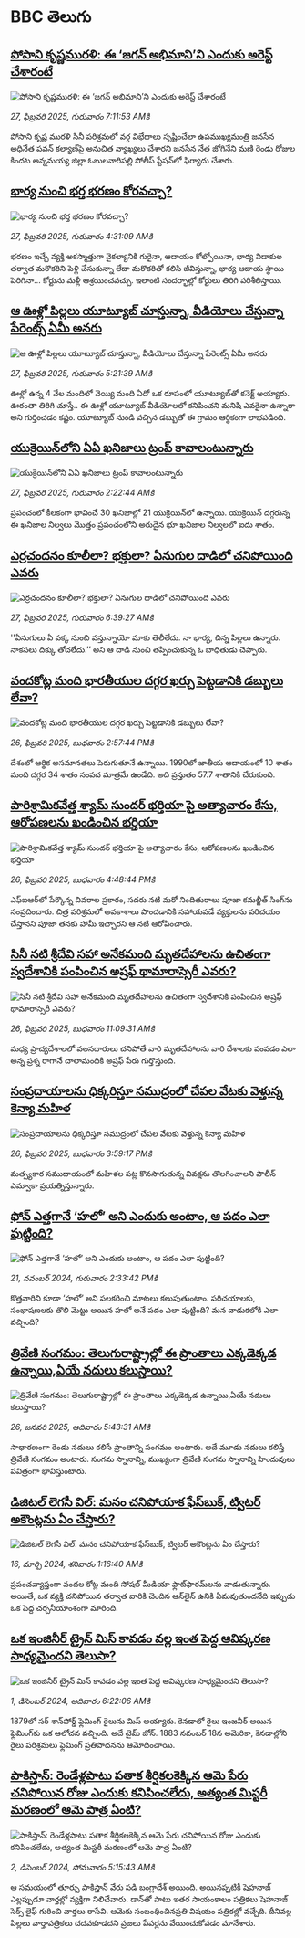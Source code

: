 # BBC తెలుగు## [పోసాని కృష్ణమురళి: ఈ ‘జగన్ అభిమాని’ని ఎందుకు అరెస్ట్ చేశారంటే](https://www.bbc.com/telugu/articles/c14jjnzz8d4o?at_campaign=githubrss)![పోసాని కృష్ణమురళి: ఈ ‘జగన్ అభిమాని’ని ఎందుకు అరెస్ట్ చేశారంటే](https://ichef.bbci.co.uk/ace/standard/240/cpsprodpb/0b29/live/c3581f20-f4cd-11ef-ac65-d9ed88c8c82c.jpg)_27, ఫిబ్రవరి 2025, గురువారం 7:11:53 AMకి_పోసాని కృష్ణ మురళి సినీ పరిశ్రమలో వర్గ విభేదాలు సృష్టించేలా ఉపముఖ్యమంత్రి జనసేన అధినేత పవన్‌ కల్యాణ్‌పై అనుచిత వ్యాఖ్యలు చేశారని జనసేన నేత జోగినేని మణి రెండు రోజుల కిందట అన్నమయ్య జిల్లా  ఓబులవారిపల్లి పోలీస్‌ స్టేషన్‌లో ఫిర్యాదు చేశారు.## [భార్య నుంచి భర్త భరణం కోరవచ్చా?](https://www.bbc.com/telugu/articles/cp3yw6e2pl3o?at_campaign=githubrss)![భార్య నుంచి భర్త భరణం కోరవచ్చా?](https://ichef.bbci.co.uk/ace/standard/240/cpsprodpb/bf01/live/12fb6a60-f437-11ef-9e61-71ee71f26eb1.jpg)_27, ఫిబ్రవరి 2025, గురువారం 4:31:09 AMకి_భరణం ఇచ్చే వ్యక్తి అకస్మాత్తుగా వైకల్యానికి గురైనా, ఆదాయం కోల్పోయినా, భార్య విడాకుల తర్వాత మరొకరిని పెళ్లి చేసుకున్నా లేదా మరొకరితో కలిసి జీవిస్తున్నా, భార్య ఆదాయ స్థాయి పెరిగినా… కోర్టును మళ్లీ ఆశ్రయించవచ్చు. ఇలాంటి సందర్భాల్లో కోర్టులు తిరిగి పరిశీలిస్తాయి.## [ఆ ఊళ్లో పిల్లలు యూట్యూబ్ చూస్తున్నా, వీడియోలు చేస్తున్నా పేరెంట్స్ ఏమీ అనరు](https://www.bbc.com/telugu/articles/ckg88zyd4xlo?at_campaign=githubrss)![ఆ ఊళ్లో పిల్లలు యూట్యూబ్ చూస్తున్నా, వీడియోలు చేస్తున్నా పేరెంట్స్ ఏమీ అనరు](https://ichef.bbci.co.uk/ace/standard/240/cpsprodpb/ad8b/live/d4e00300-f4c5-11ef-af61-cb13acf91621.jpg)_27, ఫిబ్రవరి 2025, గురువారం 5:21:39 AMకి_ఊళ్లో ఉన్న 4 వేల మందిలో వెయ్యి మంది ఏదో ఒక రూపంలో యూట్యూబ్‌తో కనెక్ట్ అయ్యారు. ఊరంతా తిరిగి చూస్తే.. ఈ ఊళ్లో యూట్యూబ్ వీడియోలలో కనిపించని మనిషి ఎవరైనా ఉన్నారా అని గుర్తించడం కష్టం. యూట్యూబ్ నుండి వచ్చిన డబ్బుతో ఈ గ్రామం ఆర్థికంగా లాభపడింది.## [యుక్రెయిన్‌లోని ఏఏ ఖనిజాలు ట్రంప్ కావాలంటున్నారు](https://www.bbc.com/telugu/articles/c4gm9q3v7yzo?at_campaign=githubrss)![యుక్రెయిన్‌లోని ఏఏ ఖనిజాలు ట్రంప్ కావాలంటున్నారు](https://ichef.bbci.co.uk/ace/standard/240/cpsprodpb/dcbf/live/b35b6500-f45a-11ef-8c03-7dfdbeeb2526.jpg)_27, ఫిబ్రవరి 2025, గురువారం 2:22:44 AMకి_ప్రపంచంలో కీలకంగా భావించే 30 ఖనిజాల్లో 21 యుక్రెయిన్‌లో ఉన్నాయి. యుక్రెయిన్ దగ్గరున్న ఈ ఖనిజాల నిల్వలు మొత్తం ప్రపంచంలోని అరుదైన భూ ఖనిజాల నిల్వలలో ఐదు శాతం.## [ఎర్రచందనం కూలీలా? భక్తులా? ఏనుగుల దాడిలో చనిపోయింది ఎవరు](https://www.bbc.com/telugu/articles/ce98n5k9eyno?at_campaign=githubrss)![ఎర్రచందనం కూలీలా? భక్తులా? ఏనుగుల దాడిలో చనిపోయింది ఎవరు](https://ichef.bbci.co.uk/ace/standard/240/cpsprodpb/9705/live/f4b42200-f458-11ef-9e61-71ee71f26eb1.jpg)_27, ఫిబ్రవరి 2025, గురువారం 6:39:27 AMకి_''ఏనుగులు ఏ పక్క నుంచి వస్తున్నాయో మాకు తెలీలేదు. నా భార్య, చిన్న పిల్లలు ఉన్నారు. నాకసలు దిక్కు తోచలేదు.’’ అని ఆ దాడి నుంచి తప్పించుకున్న ఓ బాధితుడు చెప్పారు.## [వందకోట్ల మంది భారతీయుల దగ్గర ఖర్చు పెట్టడానికి డబ్బులు లేవా? ](https://www.bbc.com/telugu/articles/crknerkr26jo?at_campaign=githubrss)![వందకోట్ల మంది భారతీయుల దగ్గర ఖర్చు పెట్టడానికి డబ్బులు లేవా? ](https://ichef.bbci.co.uk/ace/standard/240/cpsprodpb/3247/live/35a9ed30-f404-11ef-9dcf-038483eb4b46.jpg)_26, ఫిబ్రవరి 2025, బుధవారం 2:57:44 PMకి_దేశంలో ఆర్థిక అసమానతలు పెరుగుతూనే ఉన్నాయి. 1990లో జాతీయ ఆదాయంలో 10 శాతం మంది  దగ్గర 34 శాతం సంపద మాత్రమే ఉండేది. అది ప్రస్తుతం 57.7 శాతానికి చేరుకుంది.## [పారిశ్రామికవేత్త శ్యామ్ సుందర్ భర్తియా పై అత్యాచారం కేసు, ఆరోపణలను ఖండించిన భర్తియా](https://www.bbc.com/telugu/articles/cy7xgz3vm7mo?at_campaign=githubrss)![పారిశ్రామికవేత్త శ్యామ్ సుందర్ భర్తియా పై అత్యాచారం కేసు, ఆరోపణలను ఖండించిన భర్తియా](https://ichef.bbci.co.uk/ace/standard/240/cpsprodpb/d2ae/live/e5cad340-f45f-11ef-8c03-7dfdbeeb2526.jpg)_26, ఫిబ్రవరి 2025, బుధవారం 4:48:44 PMకి_ఎఫ్ఐఆర్‌లో పేర్కొన్న వివరాల ప్రకారం, సదరు నటి మరో నిందితురాలు పూజా కమల్జీత్ సింగ్‌ను సంప్రదించారు. చిత్ర పరిశ్రమలో అవకాశాలు పొందడానికి సహాయపడే వ్యక్తులను పరిచయం చేస్తానని పూజా తనకు హామీ ఇచ్చారని ఆ నటి ఆరోపించారు.## [సినీ నటి శ్రీదేవి సహా అనేకమంది మృతదేహాలను ఉచితంగా స్వదేశానికి పంపించిన అష్రఫ్ థామారాస్సెరీ ఎవరు?](https://www.bbc.com/telugu/articles/c3rnww84ln1o?at_campaign=githubrss)![సినీ నటి శ్రీదేవి సహా అనేకమంది మృతదేహాలను ఉచితంగా స్వదేశానికి పంపించిన అష్రఫ్ థామారాస్సెరీ ఎవరు?](https://ichef.bbci.co.uk/ace/standard/240/cpsprodpb/db73/live/42d49700-f434-11ef-8c03-7dfdbeeb2526.jpg)_26, ఫిబ్రవరి 2025, బుధవారం 11:09:31 AMకి_మధ్య ప్రాచ్యదేశాలలో వలసదారులు చనిపోతే వారి మృతదేహాలను వారి దేశాలకు పంపడం ఎలా అన్న ప్రశ్న రాగానే చాలామందికి అష్రఫ్ పేరు గుర్తొస్తుంది.## [సంప్రదాయాలను ధిక్కరిస్తూ సముద్రంలో చేపల వేటకు వెళ్తున్న కెన్యా మహిళ](https://www.bbc.com/telugu/articles/c39v1ewxm81o?at_campaign=githubrss)![సంప్రదాయాలను ధిక్కరిస్తూ సముద్రంలో చేపల వేటకు వెళ్తున్న కెన్యా మహిళ](https://ichef.bbci.co.uk/ace/standard/240/cpsprodpb/3cd8/live/911b3c90-f45a-11ef-8c03-7dfdbeeb2526.jpg)_26, ఫిబ్రవరి 2025, బుధవారం 3:59:17 PMకి_మత్స్యకార సముదాయంలో మహిళల పట్ల కొనసాగుతున్న వివక్షను తొలగించాలని పౌలీన్ ఎమ్వాకా ప్రయత్నిస్తున్నారు.## [ఫోన్ ఎత్తగానే ‘హలో’ అని ఎందుకు అంటాం, ఆ పదం ఎలా పుట్టింది?](https://www.bbc.com/telugu/articles/cgj7x7gdjq4o?at_campaign=githubrss)![ఫోన్ ఎత్తగానే ‘హలో’ అని ఎందుకు అంటాం, ఆ పదం ఎలా పుట్టింది?](https://ichef.bbci.co.uk/ace/standard/240/cpsprodpb/0618/live/7a20ebb0-a807-11ef-b21e-5359bd56d02f.jpg)_21, నవంబర్ 2024, గురువారం 2:33:42 PMకి_కొత్తవారిని కూడా ‘హలో’ అని పలకరించి మాటలు కలుపుతుంటాం.  పరిచయాలకు, సంభాషణలకు తొలి మెట్టు అయిన హలో అనే పదం ఎలా పుట్టింది? మన వాడుకలోకి ఎలా వచ్చింది?## [త్రివేణి సంగమం: తెలుగురాష్ట్రాల్లో ఈ ప్రాంతాలు ఎక్కడెక్కడ ఉన్నాయి,ఏయే నదులు కలుస్తాయి? ](https://www.bbc.com/telugu/articles/cz7elrr17jeo?at_campaign=githubrss)![త్రివేణి సంగమం: తెలుగురాష్ట్రాల్లో ఈ ప్రాంతాలు ఎక్కడెక్కడ ఉన్నాయి,ఏయే నదులు కలుస్తాయి? ](https://ichef.bbci.co.uk/ace/standard/240/cpsprodpb/9dad/live/7f50e780-da42-11ef-a37f-eba91255dc3d.jpg)_26, జనవరి 2025, ఆదివారం 5:43:31 AMకి_సాధారణంగా రెండు నదులు కలిసే ప్రాంతాన్ని సంగమం అంటారు. అదే మూడు నదులు కలిస్తే త్రివేణి సంగమం అంటారు. సంగమ స్నానాన్ని, ముఖ్యంగా త్రివేణి సంగమ స్నానాన్ని హిందువులు పవిత్రంగా భావిస్తుంటారు.## [డిజిటల్ లెగసీ విల్: మనం చనిపోయాక ఫేస్‌బుక్, ట్విటర్‌ అకౌంట్లను ఏం చేస్తారు?](https://www.bbc.com/telugu/articles/cx0zl1qeyq2o?at_campaign=githubrss)![డిజిటల్ లెగసీ విల్: మనం చనిపోయాక ఫేస్‌బుక్, ట్విటర్‌ అకౌంట్లను ఏం చేస్తారు?](https://ichef.bbci.co.uk/ace/standard/240/cpsprodpb/bea2/live/2323ffd0-e2d4-11ee-9410-0f893255c2a0.jpg)_16, మార్చి 2024, శనివారం 1:16:40 AMకి_ప్రపంచవ్యాప్తంగా వందల కోట్ల మంది సోషల్ మీడియా ఫ్లాట్‌ఫారమ్‌లను వాడుతున్నారు. అయితే, ఒక వ్యక్తి చనిపోయిన తర్వాత వారికి చెందిన ఆన్‌లైన్ ఉనికి ఏమవుతుందనేది ఇప్పుడు ఒక పెద్ద చర్చనీయాంశంగా మారింది.## [ఒక ఇంజినీర్ ట్రైన్ మిస్ కావడం వల్ల ఇంత పెద్ద ఆవిష్కరణ సాధ్యమైందని తెలుసా?](https://www.bbc.com/telugu/articles/c774y4mdrgdo?at_campaign=githubrss)![ఒక ఇంజినీర్ ట్రైన్ మిస్ కావడం వల్ల ఇంత పెద్ద ఆవిష్కరణ సాధ్యమైందని తెలుసా?](https://ichef.bbci.co.uk/ace/standard/240/cpsprodpb/d07c/live/d2f92490-ab19-11ef-8264-5f9791599833.jpg)_1, డిసెంబర్ 2024, ఆదివారం 6:22:06 AMకి_1879లో సర్ శాన్‌ఫోర్డ్ ఫ్లెమింగ్ రైలును మిస్ అయ్యారు. కెనడాలో రైలు ఇంజనీర్ అయిన ఫ్లెమింగ్‌కు ఒక ఆలోచన వచ్చింది. అదే టైమ్ జోన్‌. 
1883 నవంబర్ 18న అమెరికా, కెనడాల్లోని రైలు పరిశ్రమలు ఫ్లెమింగ్ ప్రతిపాదనను ఆమోదించాయి.## [పాకిస్తాన్: రెండేళ్లపాటు పతాక శీర్షికలకెక్కిన ఆమె పేరు  చనిపోయిన రోజు ఎందుకు కనిపించలేదు,  అత్యంత మిస్టరీ మరణంలో ఆమె పాత్ర ఏంటి? ](https://www.bbc.com/telugu/articles/c33dnv8l5yro?at_campaign=githubrss)![పాకిస్తాన్: రెండేళ్లపాటు పతాక శీర్షికలకెక్కిన ఆమె పేరు  చనిపోయిన రోజు ఎందుకు కనిపించలేదు,  అత్యంత మిస్టరీ మరణంలో ఆమె పాత్ర ఏంటి? ](https://ichef.bbci.co.uk/ace/standard/240/cpsprodpb/62a1/live/cea16000-aff7-11ef-bdf5-b7cb2fa86e10.png)_2, డిసెంబర్ 2024, సోమవారం 5:15:43 AMకి_ఆ సమయంలో తూర్పు పాకిస్తాన్ వేరు పడి బంగ్లాదేశ్ అయింది. అయినప్పటికీ షెహనాజ్ ఎల్లప్పుడూ వార్తల్లో వ్యక్తిగా నిలిచేవారు. డాన్‌తో పాటు ఇతర సాయంకాలం పత్రికలు షెహనాజ్ సెక్స్ లైఫ్ గురించి వార్తలు రాసేవి. ఆమెకు సంబంధించినప్రతి విషయం పత్రికల్లో వచ్చేది. దీనివల్ల పిల్లలు వార్తాపత్రికలు చదవకూడదని ప్రజలు పేపర్లను వేయించుకోవడం మానేశారు.